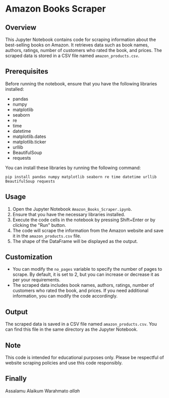 # Amazon Books Scraper

## Overview
This Jupyter Notebook contains code for scraping information about the best-selling books on Amazon. It retrieves data such as book names, authors, ratings, number of customers who rated the book, and prices. The scraped data is stored in a CSV file named `amazon_products.csv`.

## Prerequisites
Before running the notebook, ensure that you have the following libraries installed:

- pandas
- numpy
- matplotlib
- seaborn
- re
- time
- datetime
- matplotlib.dates
- matplotlib.ticker
- urllib
- BeautifulSoup
- requests

You can install these libraries by running the following command:

```
pip install pandas numpy matplotlib seaborn re time datetime urllib BeautifulSoup requests
```

## Usage
1. Open the Jupyter Notebook `Amazon_Books_Scraper.ipynb`.
2. Ensure that you have the necessary libraries installed.
3. Execute the code cells in the notebook by pressing Shift+Enter or by clicking the "Run" button.
4. The code will scrape the information from the Amazon website and save it in the `amazon_products.csv` file.
5. The shape of the DataFrame will be displayed as the output.

## Customization
- You can modify the `no_pages` variable to specify the number of pages to scrape. By default, it is set to 2, but you can increase or decrease it as per your requirements.
- The scraped data includes book names, authors, ratings, number of customers who rated the book, and prices. If you need additional information, you can modify the code accordingly.

## Output
The scraped data is saved in a CSV file named `amazon_products.csv`. You can find this file in the same directory as the Jupyter Notebook.

## Note
This code is intended for educational purposes only. Please be respectful of website scraping policies and use this code responsibly.

## Finally
Assalamu Alaikum Warahmato *allah*

